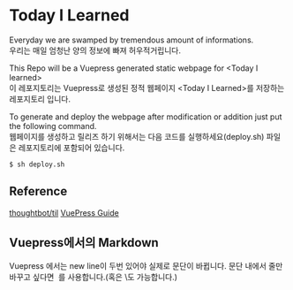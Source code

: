 # Today I Learned
Everyday we are swamped by tremendous amount of informations.<br>
우리는 매일 엄청난 양의 정보에 빠져 허우적거립니다.

This Repo will be a Vuepress generated static webpage for \<Today I learned><br>
이 레포지토리는 Vuepress로 생성된 정적 웹페이지 \<Today I Learned>를 저장하는 레포지토리 입니다.

To generate and deploy the webpage after modification or addition just put the following command.<br>
웹페이지를 생성하고 릴리즈 하기 위해서는 다음 코드를 실행하세요(deploy.sh) 파일은 레포지토리에 포함되어 있습니다.

```
$ sh deploy.sh
```

## Reference

[thoughtbot/til](https://github.com/thoughtbot/til)
[VuePress Guide](https://vuepress.vuejs.org/guide/deploy.html#github-pages)

## Vuepress에서의 Markdown
Vuepress 에서는 new line이 두번 있어야 실제로 문단이 바뀝니다.
문단 내에서 줄만 바꾸고 싶다면 &nbsp;를 사용합니다.(혹은 \도 가능합니다.)
